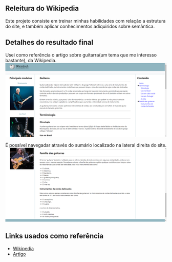 ## Releitura do Wikipedia

Este projeto consiste em treinar minhas habilidades com relação a estrutura do site, e também aplicar conhecimentos adiquiridos sobre semântica.

## Detalhes do resultado final
Usei como referência o artigo sobre guitarra(um tema que me interesso bastante), da Wikipedia.
<img src="https://github.com/renanlsilva1/wikipedia-html-dio/blob/main/img-project/img-1.png" alt="Parte superior do site">

É possível navegadar através do sumário localizado na lateral direita do site.
<img src="https://github.com/renanlsilva1/wikipedia-html-dio/blob/main/img-project/img-2.png" alt="Parte inferior do site">


## Links usados como referência
- [Wikipedia](https://pt.wikipedia.org/)
- [Artigo](https://pt.wikipedia.org/wiki/Guitarra)


